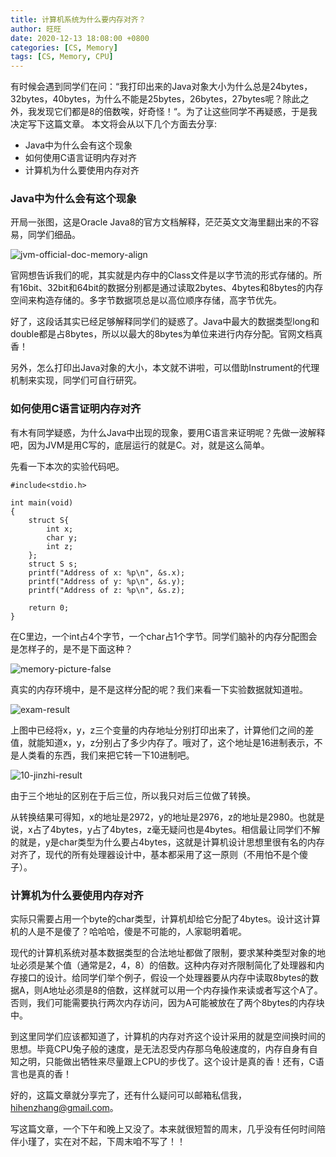 ```yaml
---
title: 计算机系统为什么要内存对齐？
author: 旺旺
date: 2020-12-13 18:08:00 +0800
categories: [CS, Memory]
tags: [CS, Memory, CPU]
---
```


有时候会遇到同学们在问：“我打印出来的Java对象大小为什么总是24bytes，32bytes，40bytes，为什么不能是25bytes，26bytes，27bytes呢？除此之外，我发现它们都是8的倍数唉，好奇怪！“。为了让这些同学不再疑惑，于是我决定写下这篇文章。
本文将会从以下几个方面去分享:

* Java中为什么会有这个现象
* 如何使用C语言证明内存对齐
* 计算机为什么要使用内存对齐

### Java中为什么会有这个现象

开局一张图，这是Oracle Java8的官方文档解释，茫茫英文文海里翻出来的不容易，同学们细品。

![jvm-official-doc-memory-align](http://www.giver.vip/article_image/jvm-official-doc-memory-align.png)

官网想告诉我们的呢，其实就是内存中的Class文件是以字节流的形式存储的。所有16bit、32bit和64bit的数据分别都是通过读取2bytes、4bytes和8bytes的内存空间来构造存储的。多字节数据项总是以高位顺序存储，高字节优先。

好了，这段话其实已经足够解释同学们的疑惑了。Java中最大的数据类型long和double都是占8bytes，所以以最大的8bytes为单位来进行内存分配。官网文档真香！

另外，怎么打印出Java对象的大小，本文就不讲啦，可以借助Instrument的代理机制来实现，同学们可自行研究。

### 如何使用C语言证明内存对齐

有木有同学疑惑，为什么Java中出现的现象，要用C语言来证明呢？先做一波解释吧，因为JVM是用C写的，底层运行的就是C。对，就是这么简单。

先看一下本次的实验代码吧。

```console
#include<stdio.h>

int main(void)
{
	struct S{
		int x;
		char y;
		int z;
	};
	struct S s;
	printf("Address of x: %p\n", &s.x);
	printf("Address of y: %p\n", &s.y);
	printf("Address of z: %p\n", &s.z);
	
	return 0;
}
```

在C里边，一个int占4个字节，一个char占1个字节。同学们脑补的内存分配图会是怎样子的，是不是下面这种？

![memory-picture-false](http://www.giver.vip/article_image/memory-picture-false.png)

真实的内存环境中，是不是这样分配的呢？我们来看一下实验数据就知道啦。

![exam-result](http://www.giver.vip/article_image/exam-result.png)

上图中已经将x，y，z三个变量的内存地址分别打印出来了，计算他们之间的差值，就能知道x，y，z分别占了多少内存了。哦对了，这个地址是16进制表示，不是人类看的东西，我们来把它转一下10进制吧。

![10-jinzhi-result](http://www.giver.vip/article_image/10-jinzhi-result.png)

由于三个地址的区别在于后三位，所以我只对后三位做了转换。

从转换结果可得知，x的地址是2972，y的地址是2976，z的地址是2980。也就是说，x占了4bytes，y占了4bytes，z毫无疑问也是4bytes。相信最让同学们不解的就是，y是char类型为什么要占4bytes，这就是计算机设计思想里很有名的内存对齐了，现代的所有处理器设计中，基本都采用了这一原则（不用怕不是个傻子）。

### 计算机为什么要使用内存对齐

实际只需要占用一个byte的char类型，计算机却给它分配了4bytes。设计这计算机的人是不是傻了？哈哈哈，傻是不可能的，人家聪明着呢。

现代的计算机系统对基本数据类型的合法地址都做了限制，要求某种类型对象的地址必须是某个值（通常是2，4，8）的倍数。这种内存对齐限制简化了处理器和内存接口的设计。给同学们举个例子，假设一个处理器要从内存中读取8bytes的数据A，则A地址必须是8的倍数，这样就可以用一个内存操作来读或者写这个A了。否则，我们可能需要执行两次内存访问，因为A可能被放在了两个8bytes的内存块中。

到这里同学们应该都知道了，计算机的内存对齐这个设计采用的就是空间换时间的思想。毕竟CPU兔子般的速度，是无法忍受内存那乌龟般速度的，内存自身有自知之明，只能做出牺牲来尽量跟上CPU的步伐了。这个设计是真的香！还有，C语言也是真的香！

好的，这篇文章就分享完了，还有什么疑问可以邮箱私信我，hihenzhang@gmail.com。

写这篇文章，一个下午和晚上又没了。本来就很短暂的周末，几乎没有任何时间陪伴小瑾了，实在对不起，下周末咱不写了！！